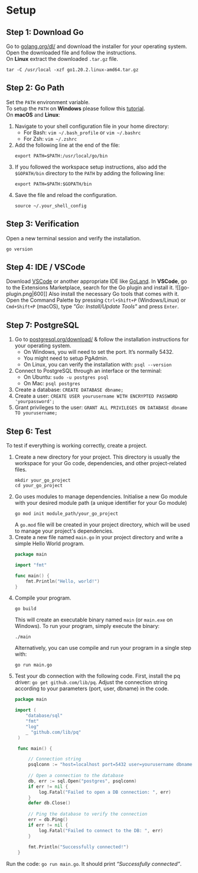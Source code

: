 # Setup
## Step 1: Download Go
Go to  [golang.org/dl/](https://golang.org/dl/)  and download the installer for your operating system. Open the downloaded file and follow the instructions. <br>On **Linux** extract the downloaded `.tar.gz` file.
```
tar -C /usr/local -xzf go1.20.2.linux-amd64.tar.gz
```
## Step 2: Go Path
Set the `PATH` environment variable. <br>
To setup the `PATH` on **Windows** please follow this [tutorial](https://medium.com/@bhanotvardana/setting-up-golang-environment-on-windows-3d50c2dbffe7). <br>
On **macOS** and **Linux**:
1. Navigate to your shell configuration file in your home directory:
    - For Bash: `vim ~/.bash_profile` or `vim ~/.bashrc`
    - For Zsh: `vim ~/.zshrc`
2. Add the following line at the end of the file: 
   ```
   export PATH=$PATH:/usr/local/go/bin
   ```
3. If you followed the workspace setup instructions, also add the `$GOPATH/bin` directory to the `PATH` by adding the following line: 
   ```
   export PATH=$PATH:$GOPATH/bin
   ```
4. Save the file and reload the configuration.
   ```
   source ~/.your_shell_config
   ```
## Step 3: Verification
Open a new terminal session and verify the installation.
```
go version
```
## Step 4: IDE / VSCode
Download [VSCode](https://code.visualstudio.com/download) or another appropriate IDE like [GoLand](https://www.jetbrains.com/go/).
In **VSCode**, go to the Extensions Marketplace, search for the Go plugin and install it.
![[go-plugin.png|600]]
Also install the necessary Go tools that comes with it.
Open the Command Palette by pressing `Ctrl+Shift+P` (Windows/Linux) or `Cmd+Shift+P` (macOS), type *"Go: Install/Update Tools"* and press `Enter`.
## Step 7: PostgreSQL
1. Go to [postgresql.org/download/](https://www.postgresql.org/download/) & follow the installation instructions for your operating system.
   - On Windows, you will need to set the port. It’s normally 5432.
   - You might need to setup PgAdmin.
   - On Linux, you can verify the installation with: `psql --version`
2. Connect to PostgreSQL through an interface or the terminal:
   - On Ubuntu: `sudo -u postgres psql`
   - On Mac: `psql postgres`
3. Create a database: `CREATE DATABASE dbname;`
4. Create a user: `CREATE USER yourusername WITH ENCRYPTED PASSWORD 'yourpassword';`
5. Grant privileges to the user: `GRANT ALL PRIVILEGES ON DATABASE dbname TO yourusername;`
## Step 6: Test
To test if everything is working correctly, create a project.
1. Create a new directory for your project. This directory is usually the workspace for your Go code, dependencies, and other project-related files.
   ```
   mkdir your_go_project
   cd your_go_project
   ```
2. Go uses modules to manage dependencies. Initialise a new Go module with your desired module path (a unique identifier for your Go module)
   ```
   go mod init module_path/your_go_project
   ```
   A `go.mod` file will be created in your project directory, which will be used to manage your project's dependencies.
3. Create a new file named `main.go` in your project directory and write a simple Hello World program.
   ```go
   package main
   
   import "fmt"
   
   func main() {
	   fmt.Println("Hello, world!")
   }
   ```
4. Compile your program.
   ```
   go build
   ```
   This will create an executable binary named `main` (or `main.exe` on Windows).
   To run your program, simply execute the binary:
   ```
   ./main
   ```
   Alternatively, you can use compile and run your program in a single step with:
   ```
   go run main.go
   ```
5. Test your db connection with the following code.
   First, install the pq driver: `go get github.com/lib/pq`.
   Adjust the connection string according to your parameters (port, user, dbname) in the code.
   ```go
   package main
   
   import (
	   "database/sql"
	   "fmt"
	   "log"
	   _ "github.com/lib/pq"
    )

    func main() {

        // Connection string
        psqlconn := "host=localhost port=5432 user=yourusername dbname=dbname sslmode=disable"
        
        // Open a connection to the database
        db, err := sql.Open("postgres", psqlconn)
        if err != nil {
            log.Fatal("Failed to open a DB connection: ", err)
        }
        defer db.Close()
        
        // Ping the database to verify the connection
        err = db.Ping()
        if err != nil {
            log.Fatal("Failed to connect to the DB: ", err)
        }
        
        fmt.Println("Successfully connected!")
    }
    ```
Run the code: `go run main.go`. It should print *“Successfully connected”*.